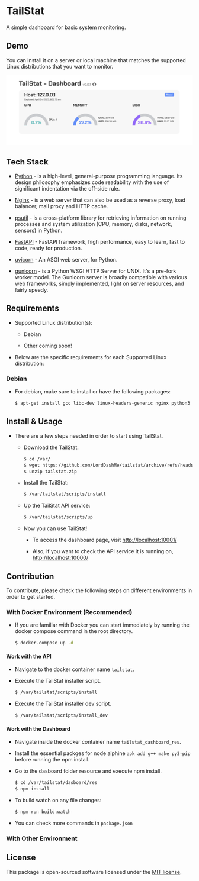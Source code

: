 # TailStat

A simple dashboard for basic system monitoring.

## Demo

You can install it on a server or local machine that matches the supported Linux distributions that you want to monitor.

![Dashboard](https://github.com/LordDashMe/tailstat/blob/main/docs/img/dashboard-0.0.1.png?raw=true)

## Tech Stack

- [Python](https://www.python.org/) - is a high-level, general-purpose programming language. Its design philosophy emphasizes code readability with the use of significant indentation via the off-side rule.

- [Nginx](https://www.nginx.com/) - is a web server that can also be used as a reverse proxy, load balancer, mail proxy and HTTP cache.

- [psutil](https://psutil.readthedocs.io/en/latest/) - is a cross-platform library for retrieving information on running processes and system utilization (CPU, memory, disks, network, sensors) in Python.

- [FastAPI](https://fastapi.tiangolo.com/) - FastAPI framework, high performance, easy to learn, fast to code, ready for production.

- [uvicorn](https://www.uvicorn.org/) - An ASGI web server, for Python.

- [gunicorn](https://gunicorn.org/) - is a Python WSGI HTTP Server for UNIX. It's a pre-fork worker model. The Gunicorn server is broadly compatible with various web frameworks, simply implemented, light on server resources, and fairly speedy.

## Requirements

- Supported Linux distribution(s):

  - Debian

  - Other coming soon!

- Below are the specific requirements for each Supported Linux distribution:

### Debian

- For debian, make sure to install or have the following packages:

  ```sh
  $ apt-get install gcc libc-dev linux-headers-generic nginx python3 python3-pip
  ```

## Install & Usage

- There are a few steps needed in order to start using TailStat.

  - Download the TailStat:

    ```sh
    $ cd /var/
    $ wget https://github.com/LordDashMe/tailstat/archive/refs/heads/main.zip -O tailstat.zip
    $ unzip tailstat.zip
    ```

  - Install the TailStat:

    ```sh
    $ /var/tailstat/scripts/install
    ```

  - Up the TailStat API service:

    ```sh
    $ /var/tailstat/scripts/up
    ```

  - Now you can use TailStat!

    - To access the dashboard page, visit <http://localhost:10001/>

    - Also, if you want to check the API service it is running on, <http://localhost:10000/>

## Contribution

To contribute, please check the following steps on different environments in order to get started.

### With Docker Environment (Recommended)

- If you are familiar with Docker you can start immediately by running the docker compose command in the root directory.

  ```sh
  $ docker-compose up -d
  ```

#### Work with the API

- Navigate to the docker container name `tailstat`.

- Execute the TailStat installer script.

  ```sh
  $ /var/tailstat/scripts/install
  ```

- Execute the TailStat installer dev script.

  ```sh
  $ /var/tailstat/scripts/install_dev
  ```

#### Work with the Dashboard

- Navigate inside the docker container name `tailstat_dashboard_res`.

- Install the essential packges for node alphine `apk add g++ make py3-pip` before running the npm install.

- Go to the dasboard folder resource and execute npm install.

  ```sh
  $ cd /var/tailstat/dasboard/res
  $ npm install
  ```

- To build watch on any file changes:

  ```sh
  $ npm run build:watch
  ```

- You can check more commands in `package.json`

### With Other Environment

## License

This package is open-sourced software licensed under the [MIT license](https://opensource.org/licenses/MIT).
